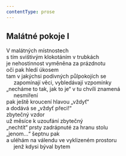 ```yaml
---
contentType: prose
---
```


## Malátné pokoje I

V malátných místnostech  
s tím svištivým klokotáním v trubkách  
je nehostinnost vyměněna za prázdnotu  
oči pak hledí úkosem  
tam v jakýchsi podivných půlpokojích se  
     zapomínají věci, vybledávají vzpomínky  
„necháme to tak, jak to je“ v tu chvíli znamená  
     nesmíření  
pak ještě kroucení hlavou „vždyť“  
a dodává se „vždyť přeci!“  
zbytečný vzdor  
už měsíce k uzoufání zbytečný  
„nechtít“ prsty zadrápnuté za hranu stolu  
„jenom…“ šeptnu pak  
a uléhám na válendu ve vyklizeném prostoru  
     jenž kdysi býval bytem
